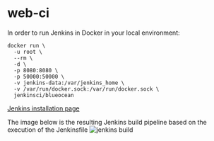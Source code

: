# web-ci

In order to run Jenkins in Docker in your local environment:

```
docker run \
  -u root \ 
  --rm \ 
  -d \ 
  -p 8080:8080 \ 
  -p 50000:50000 \ 
  -v jenkins-data:/var/jenkins_home \ 
  -v /var/run/docker.sock:/var/run/docker.sock \ 
  jenkinsci/blueocean
```

[Jenkins installation page]

[Jenkins installation page]: https://jenkins.io/doc/book/installing/


The image below is the resulting Jenkins build pipeline based on the execution of the Jenkinsfile
![jenkins build](https://github.com/xpadro/web-ci/blob/master/src/main/resources/images/jenkins_build.png)
